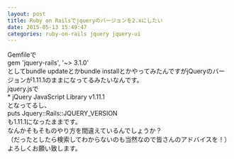```yaml
---
layout: post
title: Ruby on Railsでjqueryのバージョンを2.xにしたい
date: 2015-05-13 15:49:47
categories: ruby-on-rails jquery jquery-ui
---
```

<!-- {% raw %} -->
<p>Gemfileで<br>
gem 'jquery-rails', '~> 3.1.0'<br>
としてbundle updateとかbundle installとかやってみたんですがjQueryのバージョンが1.11.1のままになってるみたいなんです。<br>
jquery.jsで<br>
 * jQuery JavaScript Library v1.11.1<br>
となってるし、<br>
puts Jquery::Rails::JQUERY_VERSION<br>
も1.11.1になったままです。<br>
なんかそもそものやり方を間違えているんでしょうか？<br>
（だったとしたら検索してわからないのも当然なので皆さんのアドバイスを！）<br>
よろしくお願い致します。</p>
<!-- {% endraw %} -->
